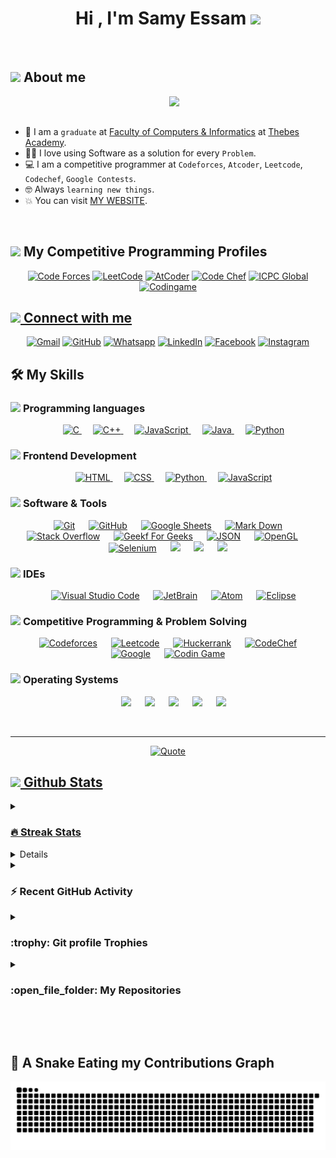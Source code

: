 <h1 align="center">Hi , I'm Samy Essam <img src="https://media.giphy.com/media/hvRJCLFzcasrR4ia7z/giphy.gif" width="35"></h1>



<br>



	
## <picture><img src = "https://github.com/7oskaaa/7oskaaa/blob/main/Images/about_me.gif?raw=true" width = 50px></picture> About me

<picture> <img align="right" src="https://github.com/7oskaaa/7oskaaa/blob/main/Images/Right_Side.gif?raw=true" width = 250px></picture>

<br><br>

- :school: I am a `graduate` at [Faculty of Computers & Informatics](https://thebes.edu.eg/ar/institutes/thebes-higher-institute-of-computer-management-sciences%20-%20Maadi) at [Thebes Academy](https://thebes.edu.eg/).
- :technologist: I love using Software as a solution for every `Problem`.
- :computer: I am a competitive programmer at `Codeforces`, `Atcoder`, `Leetcode`, `Codechef`, `Google Contests`.
- :nerd_face: Always `learning new things`.
- :boom: You can visit [MY WEBSITE](https://new-portfolia.vercel.app/).
<br>


## <picture> <img src="https://github.com/7oskaaa/7oskaaa/blob/main/Images/competitive_programming_profile.png?raw=true" width=40> </picture> My Competitive Programming Profiles

<p align="center">
  <a href="https://codeforces.com/profile/"><img src="https://img.icons8.com/external-tal-revivo-shadow-tal-revivo/50/000000/external-codeforces-programming-competitions-and-contests-programming-community-logo-shadow-tal-revivo.png" alt="Code Forces"/></a>
	<a href="https://leetcode.com/"><img src="https://img.icons8.com/external-tal-revivo-shadow-tal-revivo/50/000000/external-level-up-your-coding-skills-and-quickly-land-a-job-logo-shadow-tal-revivo.png" alt="LeetCode"/></a>
	<a href="https://atcoder.jp/users/"><img src="https://i.ibb.co/Q9WSjDB/logo.png" alt="AtCoder" width = 60px/></a>
	<a href="https://www.codechef.com/users/"><img src="https://img.icons8.com/color/50/000000/codechef.png" alt="Code Chef"/></a>
	<a href="https://icpc.global/ICPCID/"><img src="https://i.ibb.co/6J0r7rW/Daco-5610880.png" alt="ICPC Global" width = 60px /></a>     
	<a href="https://www.codingame.com/profile/" ><img src="https://i.ibb.co/1MRppTC/codingame-1.png" alt="Codingame" width="100" height="50">
</p>

## <picture> <img src="https://github.com/7oskaaa/7oskaaa/blob/main/Images/Connect-with-me.gif?raw=true" width="100px"> </picture> Connect with me
<p align="center">
	<a href="mailto:samyessam2000@gmail.com"><img img src="https://img.shields.io/badge/gmail-%23EA4335.svg?style=plastic&logo=gmail&logoColor=white" alt="Gmail"/></a>
	<a href="https://github.com/SAMYESSAM30"><img src="https://img.shields.io/badge/github-%23181717.svg?style=plastic&logo=github&logoColor=white" alt="GitHub"/></a>
	<a href="https://wa.me/0201141627898"><img src="https://img.shields.io/badge/whatsapp-%2325D366.svg?style=plastic&logo=whatsapp&logoColor=white" alt="Whatsapp"/></a>
	<a href="https://www.linkedin.com/in/samy-essam-bb2411236/"><img src="https://img.shields.io/badge/linkedin-%230A66C2.svg?style=plastic&logo=linkedin&logoColor=white" alt="LinkedIn"/></a>
	<a href="https://www.facebook.com/share/fLus7ko81aHvHGN9/?mibextid=eQY6cl"><img src="https://img.shields.io/badge/facebook-%231877F2.svg?style=plastic&logo=facebook&logoColor=white" alt="Facebook"/></a>
	<a href="https://www.instagram.com/santa_30"><img src="https://img.shields.io/badge/instagram-%23E4405F.svg?style=plastic&logo=instagram&logoColor=white" alt="Instagram"/></a>
</p>



## 🛠️ My Skills

### <picture> <img src = "https://github.com/7oskaaa/7oskaaa/blob/main/Images/Programming_Languages.gif?raw=true" width = 50px>  </picture> Programming languages

<p align="center"> 
  &emsp; 
  <a href="https://www.cprogramming.com/" target="_blank"> 
    <img alt="C" src="https://img.shields.io/badge/C%20-%232370ED.svg?style=plastic&logo=c&logoColor=white">
  </a> 
  &emsp;
  <a href="https://www.w3schools.com/cpp/" target="_blank"> 
    <img alt="C++" src="https://img.shields.io/badge/C++%20-%2300599C.svg?style=plastic&logo=c%2B%2B&logoColor=white">
  </a> 
  &emsp;
  <a href="https://developer.mozilla.org/en-US/docs/Web/JavaScript" target="_blank"> 
     <img alt="JavaScript" src="https://img.shields.io/badge/JavaScript%20-%23F7DF1E.svg?style=plastic&logo=javascript&logoColor=black">
   </a>
  &emsp;
  <a href="https://www.java.com" target="_blank"> 
    <img alt="Java" src="https://img.shields.io/badge/Java-%23007396.svg?style=plastic&logo=java&logoColor=white">
  </a>
  &emsp;
   <a href="https://www.python.org" target="_blank">
    <img alt="Python" src="https://img.shields.io/badge/Python%20-%2314354C.svg?style=plastic&logo=python&logoColor=white">
  </a>
</p>

### <picture> <img src = "https://github.com/7oskaaa/7oskaaa/blob/main/Images/Front_End.gif?raw=true" width = 50px>  </picture> Frontend Development
<p align="center"> 
  &emsp; 
  <a href="https://www.w3.org/html/" target="_blank"> 
   <img alt="HTML" src="https://img.shields.io/badge/HTML5%20-%23E34F26.svg?style=plastic&logo=html5&logoColor=white">
  </a>   
  &emsp;
  <a href="https://www.w3schools.com/css/" target="_blank">
    <img alt="CSS" src="https://img.shields.io/badge/CSS%20-%231572B6.svg?style=plastic&logo=css3&logoColor=white">
  </a> 
  &emsp;
  <a href="https://www.python.org" target="_blank">
    <img alt="Python" src="https://img.shields.io/badge/react-%2361DAFB.svg?style=plastic&logo=React&logoColor=black">
  </a>
  &emsp;
  <a href="https://developer.mozilla.org/en-US/docs/Web/JavaScript" target="_blank"> 
     <img alt="JavaScript" src="https://img.shields.io/badge/JavaScript%20-%23F7DF1E.svg?style=plastic&logo=javascript&logoColor=black">
   </a>
</p>

 ### <picture> <img src = "https://github.com/7oskaaa/7oskaaa/blob/main/Images/Software_Tools.gif?raw=true" width = 50px>  </picture> Software & Tools
 
<p align="center">
  &emsp;
    <a href="#"><img alt="Git" src="https://img.shields.io/badge/Git%20-%23F05033.svg?style=plastic&logo=git&logoColor=white"></a>
  &emsp;
    <a href="#"><img alt="GitHub" src="https://img.shields.io/badge/github-%23181717.svg?style=plastic&logo=github&logoColor=white"></a>
  &emsp;
    <a href="#"><img alt="Google Sheets" src="https://img.shields.io/badge/Google%20Sheets%20-%2334A853.svg?style=plastic&logo=google%20sheets&logoColor=white"></a>
  &emsp;
    <a href="#"><img alt="Mark Down" src="https://img.shields.io/badge/Markdown-000000?style=plastic&logo=markdown&logoColor=white"></a>
  &emsp;
    <a href="#"><img alt="Stack Overflow" src="https://img.shields.io/badge/-Stack%20Overflow-FE7A16?style=plastic&logo=stack-overflow&logoColor=white"></a>
  &emsp;
    <a href="#"><img alt="Geekf For Geeks" src="https://img.shields.io/badge/geeksforgeeks-%230F9D58.svg?style=plastic&logo=geeksforgeeks&logoColor=white"></a>
  &emsp;
    <a href="#"><img alt="JSON" img src="https://img.shields.io/badge/json-%23000000.svg?style=plastic&logo=json&logoColor=white"></a>
  &emsp;
    <a href="#"><img alt="OpenGL" src="https://img.shields.io/badge/opengl-%235586A4.svg?style=plastic&logo=opengl&logoColor=white"></a>
  &emsp;
    <a href="#"><img alt="Selenium" src="https://img.shields.io/badge/selenium-%2343B02A.svg?&style=plastic&logo=selenium&logoColor=white"></a>
    &emsp;
    <a href="#"><img src="https://img.shields.io/badge/latex-%23008080.svg?&style=plastic&logo=latex&logoColor=white" /></a>
    &emsp;
    <a href="#"><img src="https://img.shields.io/badge/django-%23092E20.svg?&style=plastic&logo=django&logoColor=white" /></a>
    &emsp;
    <a href="#"><img src="https://img.shields.io/badge/mysql-%234479A1.svg?&style=plastic&logo=mysql&logoColor=white"/></a>
</p>

 ### <picture> <img src = "https://github.com/7oskaaa/7oskaaa/blob/main/Images/IDEs.gif?raw=true" width = 50px>  </picture> IDEs
 
<p align="center">
  &emsp;
    <a href="#"><img alt="Visual Studio Code" src="https://img.shields.io/badge/Visual%20Studio%20Code-0078d7.svg?style=plastic&logo=visual-studio-code&logoColor=white"></a>
  &emsp;
    <a href="#"><img alt="JetBrain" src="https://img.shields.io/badge/jetbrains-%23000000.svg?style=plastic&logo=jetbrains&logoColor=white" /></a>
  &emsp;
    <a href="#"><img alt="Atom" src="https://img.shields.io/badge/atom-%2366595C.svg?&style=plastic&logo=atom&logoColor=white" /></a>
  &emsp;
    <a href="#"><img alt="Eclipse" src="https://img.shields.io/badge/eclipse%20ide-%232C2255.svg?&style=plastic&logo=eclipse%20ide&logoColor=white" /></a>
</p>

 ### <picture> <img src = "https://github.com/7oskaaa/7oskaaa/blob/main/Images/CP_PS.gif?raw=true" width = 50px>  </picture> Competitive Programming & Problem Solving
 
<p align="center">
  &emsp;
    <a href="#"><img alt = "Codeforces" src="https://img.shields.io/badge/codeforces%20-%231F8ACB.svg?style=plastic&logo=codeforces&logoColor=white" /></a>	
  &emsp;
    <a href="#"><img alt = "Leetcode" src="https://img.shields.io/badge/leetcode%20-%23FFA116.svg?style=plastic&logo=leetcode&logoColor=black" /></a>
  &emsp;
    <a href="#"><img alt = "Huckerrank" src="https://img.shields.io/badge/hackerrank-%232EC866.svg?style=plastic&logo=hackerrank&logoColor=white" /></a>
  &emsp;
    <a href="#"><img alt = "CodeChef" src="https://img.shields.io/badge/codechef-%235B4638.svg?style=plastic&logo=codechef&logoColor=white" /></a>
  &emsp;
    <a href="#"><img alt = "Google" src="https://img.shields.io/badge/google-%234285F4.svg?style=plastic&logo=google&logoColor=white" /></a>
  &emsp;
    <a href="#"><img alt = "Codin Game" src="https://img.shields.io/badge/codingame-%23F2BB13.svg?&style=plastic&logo=codingame&logoColor=black" /></a>
</p>

 ### <picture> <img src = "https://github.com/7oskaaa/7oskaaa/blob/main/Images/OS.gif?raw=true" width = 50px>  </picture> Operating Systems
 
<p align="center">
  &emsp;
    <a href="#"><img src="https://img.shields.io/badge/Linux-FCC624?style=plastic&logo=linux&logoColor=black"></a>
  &emsp;
    <a href="#"><img src="https://img.shields.io/badge/Ubuntu-E95420?style=plastic&logo=ubuntu&logoColor=white"></a>
  &emsp;
    <a href="#"><img src="https://img.shields.io/badge/Windows-0078D6?style=plastic&logo=windows&logoColor=white"></a>
  &emsp;
    <a href="#"><img src="https://img.shields.io/badge/pop!_os-%2348B9C7.svg?style=plastic&&logo=pop!_os&logoColor=white" /></a>
  &emsp;
    <a href="#"><img src="https://img.shields.io/badge/manjaro-%2335BF5C.svg?&style=plastic&logo=manjaro&logoColor=white" /></a>
</p>

<br> 

---

<p align = "center">
	<a href="https://github.com/piyushsuthar/github-readme-quotes"> <img alt = "Quote" src="https://quotes-github-readme.vercel.app/api?type=horizontal&theme=tokyonight&animation=grow_out_in&quoteCategory=programming">
</p>

## <picture> <img src = "https://github.com/7oskaaa/7oskaaa/blob/main/Images/Statistics.gif?raw=true" width = 50px>  </picture> Github Stats

<details><summary><h3> 🔥 Streak Stats</h3></summary>

----	

<p align="center"><img src="https://github-readme-streak-stats.herokuapp.com/?user=SAMYESSAM30&theme=tokyonight_duo" alt="7oSkaaa" /></p>

</details>
  
<details><summary><h3>💻 GitHub Profile Stats</h3></summary>

----
	
<p align="center">
    <a href="https://github.com/anuraghazra/github-readme-stats">
	    <img alt="7oSkaaa's Github Stats" src="https://github-readme-stats.vercel.app/api?username=SAMYESSAM30&show_icons=true&count_private=true&locale=en&theme=tokyonight&layout=compact" height="230px"/></a>
	  <img src="https://github-readme-stats.vercel.app/api/top-langs?username=SAMYESSAM30&langs_count=10&show_icons=true&locale=en&theme=tokyonight" alt="7oSkaaa" height="230px"/>
<br/>

  <b>Note:</b> Top languages is only a metric of the languages my public code consists of and doesn't reflect experience or skill level.
  </p>
</details>

<details><summary><h3>⚡ Recent GitHub Activity</h3></summary>

----
	
[![7oSkaa's github activity graph](https://github-readme-activity-graph.cyclic.app/graph?username=SAMYESSAM30&theme=github	)](https://github.com/SAMYESSAM30/github-readme-activity-graph)

 
</details>

<details><summary> <h3> :trophy: Git profile Trophies </h3></summary>

----
	
<p align="center"> <a href="https://github.com/ryo-ma/github-profile-trophy"><img src="https://github.com/SAMYESSAM30/github-readme-activity-graphhttps://github-profile-trophy.vercel.app/?username=SAMYESSAM30&layout=compact&theme=tokyonight&column=4&margin-w=15&margin-h=15" alt="SAMYESSAM30" /></a> </p>

[![@7oskaa's Holopin board](https://holopin.io/api/user/board?user=SAMYESSAM30)](https://holopin.io/@SAMYESSAM30)
	
</details>
	
<details><summary><h3> :open_file_folder: My Repositories </h3></summary>

----
	
<div>
  <p align="center">
	<a href="https://github.com/SAMYESSAM30/LeetCode_DailyChallenge_2023">
      		<img src="https://github-readme-stats.vercel.app/api/pin/?username=SAMYESSAM30&repo=LeetCode_DailyChallenge_2023&theme=tokyonight" alt="GitHub Stats" />
    	</a>
	<a href="https://github.com/SAMYESSAM30/Ahmed-Hossam">
      		<img src="https://github-readme-stats.vercel.app/api/pin/?username=SAMYESSAM30&repo=Ahmed-Hossam&theme=tokyonight" alt="GitHub Stats" />
    	</a>
    	<a href="https://github.com/SAMYESSAM30/Strees_Testing">
      		<img src="https://github-readme-stats.vercel.app/api/pin/?username=SAMYESSAM30&repo=Strees_Testing&theme=tokyonight" alt="GitHub Stats" />
    	</a>
    	<a href="https://github.com/SAMYESSAM30/CP-Templates">
      		<img src="https://github-readme-stats.vercel.app/api/pin/?username=SAMYESSAM30&repo=CP-Templates&theme=tokyonight" alt="GitHub Stats" />
    	</a>
    	<a href="https://github.com/SAMYESSAM30/Codeforces-Polygon-Template">
      		<img src="https://github-readme-stats.vercel.app/api/pin/?username=SAMYESSAM30&repo=Codeforces-Polygon-Template&theme=tokyonight" alt="GitHub Stats" />
    	</a>
	<a href="https://github.com/SAMYESSAM30/Some-Linux-Commands">
      		<img src="https://github-readme-stats.vercel.app/api/pin/?username=SAMYESSAM30&repo=Some-Linux-Commands&theme=tokyonight" alt="GitHub Stats" />
    	</a>
	<a href="https://github.com/SAMYESSAM30/Shorten-Link">
      		<img src="https://github-readme-stats.vercel.app/api/pin/?username=SAMYESSAM30&repo=Shorten-Link&theme=tokyonight" alt="GitHub Stats" />
    	</a>
	<a href="https://github.com/SAMYESSAM30/SAMYESSAM30">
      		<img src="https://github-readme-stats.vercel.app/api/pin/?username=SAMYESSAM30&repo=SAMYESSAM30&theme=tokyonight" alt="GitHub Stats" />
    	</a>
	<a href="https://github.com/SAMYESSAM30/Competitive-Programming-Session-Content">
      		<img src="https://github-readme-stats.vercel.app/api/pin/?username=SAMYESSAM30&repo=Competitive-Programming-Session-Content&theme=tokyonight" alt="GitHub Stats" />
    	</a>
	<a href="https://github.com/SAMYESSAM30/VS-Code-for-CP">
      		<img src="https://github-readme-stats.vercel.app/api/pin/?username=SAMYESSAM30&repo=VS-Code-for-CP&theme=tokyonight" alt="GitHub Stats" />
    	</a>
	<a href="https://github.com/SAMYESSAM30/Sorting-Algorithms">
      		<img src="https://github-readme-stats.vercel.app/api/pin/?username=SAMYESSAM30&repo=Sorting-Algorithms&theme=tokyonight" alt="GitHub Stats" />
    	</a>
	<a href="https://github.com/SAMYESSAM30/board-link-generator">
      		<img src="https://github-readme-stats.vercel.app/api/pin/?username=SAMYESSAM30&repo=board-link-generator&theme=tokyonight" alt="GitHub Stats" />
    	</a>
	<a href="https://github.com/SAMYESSAM30/Tic-Tac-Toe-GUI">
      		<img src="https://github-readme-stats.vercel.app/api/pin/?username=SAMYESSAM30&repo=Tic-Tac-Toe-GUI&theme=tokyonight" alt="GitHub Stats" />
    	</a>
	<a href="https://github.com/SAMYESSAM30/PhoneBook-System">
      		<img src="https://github-readme-stats.vercel.app/api/pin/?username=SAMYESSAM30&repo=PhoneBook-System&theme=tokyonight" alt="GitHub Stats" />
    	</a>
	<a href="https://github.com/SAMYESSAM30/Codeforces-Sheet-Generator">
      		<img src="https://github-readme-stats.vercel.app/api/pin/?username=SAMYESSAM30&repo=Codeforces-Sheet-Generator&theme=tokyonight" alt="GitHub Stats" />
    	</a>
	<a href="https://github.com/SAMYESSAM30/CP-Calendar">
      		<img src="https://github-readme-stats.vercel.app/api/pin/?username=SAMYESSAM30&repo=CP-Calendar&theme=tokyonight" alt="GitHub Stats" />
    	</a>
	<a href="https://github.com/SAMYESSAM30/Codeforces-Friends-Script">
      		<img src="https://github-readme-stats.vercel.app/api/pin/?username=SAMYESSAM30&repo=Codeforces-Friends-Script&theme=tokyonight" alt="GitHub Stats" />
    	</a>
	<a href="https://github.com/SAMYESSAM30/vJudge-Board-Scrapper">
      		<img src="https://github-readme-stats.vercel.app/api/pin/?username=SAMYESSAM30&repo=vJudge-Board-Scrapper&theme=tokyonight" alt="GitHub Stats" />
    	</a>
	<a href="https://github.com/SAMYESSAM30/CP-Templates-Snippets">
      		<img src="https://github-readme-stats.vercel.app/api/pin/?username=SAMYESSAM30&repo=CP-Templates-Snippets&theme=tokyonight" alt="GitHub Stats" />
    	</a>
	<a href="https://github.com/SAMYESSAM30/Udemy-Website">
      		<img src="https://github-readme-stats.vercel.app/api/pin/?username=SAMYESSAM30&repo=Udemy-Website&theme=tokyonight" alt="GitHub Stats" />
    	</a>
  </p>
</div>
</details>

</br></br>
	
## 🐍 A Snake Eating my Contributions Graph
	
<p align = "center">
	<img src = "https://github.com/7oskaaa/7oskaaa/blob/output/github-contribution-grid-snake.svg?" alt = "Snake Game"/>
</p>
